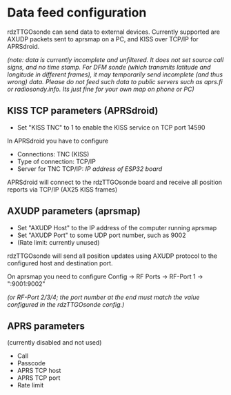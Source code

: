 # Data feed configuration

rdzTTGOsonde can send data to external devices. Currently supported are AXUDP packets sent to aprsmap on a PC, and KISS over TCP/IP for APRSdroid.

_(note: data is currently incomplete and unfiltered. It does not set source call signs, and no time stamp. For DFM sonde (which transmits latitude and longitude in different frames), it may temporarily send incomplete (and thus wrong) data. Please do not feed such data to public servers such as aprs.fi or radiosondy.info. Its just fine for your own map on phone or PC)_

## KISS TCP parameters (APRSdroid)
* Set "KISS TNC" to 1 to enable the KISS service on TCP port 14590

In APRSdroid you have to configure
* Connections: TNC (KISS)
* Type of connection: TCP/IP
* Server for TNC TCP/IP: _IP address of ESP32 board_

APRSdroid will connect to the rdzTTGOsonde board and receive all position reports via TCP/IP (AX25 KISS frames)

## AXUDP parameters (aprsmap)
* Set "AXUDP Host" to the IP address of the computer running aprsmap
* Set "AXUDP Port" to some UDP port number, such as 9002
* (Rate limit: currently unused)

rdzTTGOsonde will send all position updates using AXUDP protocol to the configured host and destination port.

On aprsmap you need to configure
Config -> RF Ports -> RF-Port 1 -> ":9001:9002"

_(or RF-Port 2/3/4; the port number at the end must match the value configured in the rdzTTGOsonde config.)_

## APRS parameters
(currently disabled and not used)
* Call
* Passcode
* APRS TCP host
* APRS TCP port
* Rate limit


